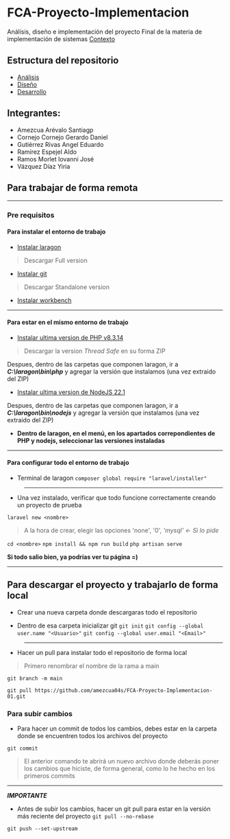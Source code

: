 # FCA-Proyecto-Implementacion
Análisis, diseño e implementación del proyecto Final de la materia de implementación de sistemas [Contexto](https://drive.google.com/file/d/1O5cOFaRV7n2wDJfqKOi0Pm8qGWRhXSwQ/view?usp=sharing)

## Estructura del repositorio
* [Análisis](/Analysis/)
* [Diseño](/Design/)
* [Desarrollo](/ProyectoFinal/)
## Integrantes:
 * Amezcua Arévalo Santiagp
 * Cornejo Cornejo Gerardo Daniel
 * Gutiérrez Rivas Angel Eduardo
 * Ramírez Espejel Aldo
 * Ramos Morlet Iovanni José
 * Vázquez Díaz Yiria


## Para trabajar de forma remota
---
### Pre requisitos
#### Para instalar el entorno de trabajo

* [Instalar laragon](https://laragon.org/download/)
> Descargar Full version

* [Instalar git](https://git-scm.com/downloads/win)
> Descargar Standalone version

* [Instalar workbench](https://dev.mysql.com/downloads/file/?id=534624)
---
#### Para estar en el mismo entorno de trabajo
* [Instalar ultima version de PHP v8.3.14](https://windows.php.net/download#php-8.3)

> Descargar la version *Thread Safe* en su forma ZIP

Despues, dentro de las carpetas que componen laragon, ir a __*C:\laragon\bin\php*__ y agregar la versión que instalamos (una vez extraido del ZIP)


* [Instalar ultima version de NodeJS 22.1](https://nodejs.org/en/download/prebuilt-binaries)

Despues, dentro de las carpetas que componen laragon, ir a __*C:\laragon\bin\nodejs*__ y agregar la versión que instalamos (una vez extraido del ZIP)

* __Dentro de laragon, en el menú, en los apartados correpondientes de PHP y nodejs, seleccionar las versiones instaladas__
---
#### Para configurar todo el entorno de trabajo
* Terminal de laragon
``composer global require "laravel/installer"``
>----
* Una vez instalado, verificar que todo funcione correctamente creando un proyecto de prueba

``laravel new <nombre>``
> A la hora de crear, elegir las opciones 'none', '0', *'mysql' <- Si lo pide*

``cd <nombre>``
``npm install && npm run build``
``php artisan serve``

__Si todo salio bien, ya podrías ver tu página =)__

----
## Para descargar el proyecto y trabajarlo de forma local
* Crear una nueva carpeta donde descargaras todo el repositorio

- Dentro de esa carpeta inicializar git
``git init``
``git config --global user.name "<Usuario>"``
``git config --global user.email "<Email>"``
> ----
* Hacer un pull para instalar todo el repositorio de forma local
> Primero renombrar el nombre de la rama a main

``git branch -m main``

``git pull https://github.com/amezcua04s/FCA-Proyecto-Implementacion-01.git``


### Para subir cambios  
- Para hacer un commit de todos los cambios, debes estar en la carpeta donde se encuentren todos los archivos del proyecto

``git commit``
> El anterior comando te abrirá un nuevo archivo donde deberás poner los cambios que hiciste, de forma general, como lo he hecho en los primeros commits
----
__*IMPORTANTE*__
- Antes de subir los cambios, hacer un git pull para estar en la versión más reciente del proyecto 
``git pull --no-rebase``

``git push --set-upstream``
